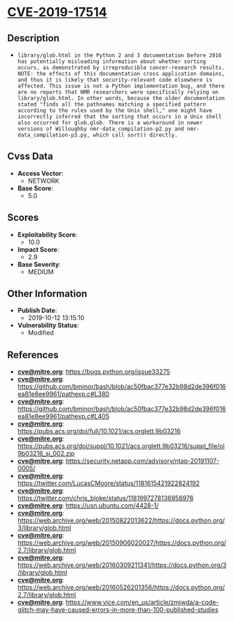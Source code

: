 
# [CVE-2019-17514](https://cve.mitre.org/cgi-bin/cvename.cgi?name=CVE-2019-17514)

## Description

- `library/glob.html in the Python 2 and 3 documentation before 2016 has potentially misleading information about whether sorting occurs, as demonstrated by irreproducible cancer-research results. NOTE: the effects of this documentation cross application domains, and thus it is likely that security-relevant code elsewhere is affected. This issue is not a Python implementation bug, and there are no reports that NMR researchers were specifically relying on library/glob.html. In other words, because the older documentation stated "finds all the pathnames matching a specified pattern according to the rules used by the Unix shell," one might have incorrectly inferred that the sorting that occurs in a Unix shell also occurred for glob.glob. There is a workaround in newer versions of Willoughby nmr-data_compilation-p2.py and nmr-data_compilation-p3.py, which call sort() directly.`

## Cvss Data

- **Access Vector**:
  - NETWORK
- **Base Score**:
  - 5.0

## Scores

- **Exploitability Score**:
  - 10.0
- **Impact Score**:
  - 2.9
- **Base Severity**:
  - MEDIUM

## Other Information

- **Publish Date**:
  - 2019-10-12 13:15:10
- **Vulnerability Status**:
  - Modified

## References

- **cve@mitre.org**: https://bugs.python.org/issue33275
- **cve@mitre.org**: https://github.com/bminor/bash/blob/ac50fbac377e32b98d2de396f016ea81e8ee9961/pathexp.c#L380
- **cve@mitre.org**: https://github.com/bminor/bash/blob/ac50fbac377e32b98d2de396f016ea81e8ee9961/pathexp.c#L405
- **cve@mitre.org**: https://pubs.acs.org/doi/full/10.1021/acs.orglett.9b03216
- **cve@mitre.org**: https://pubs.acs.org/doi/suppl/10.1021/acs.orglett.9b03216/suppl_file/ol9b03216_si_002.zip
- **cve@mitre.org**: https://security.netapp.com/advisory/ntap-20191107-0005/
- **cve@mitre.org**: https://twitter.com/LucasCMoore/status/1181615421922824192
- **cve@mitre.org**: https://twitter.com/chris_bloke/status/1181997278136958976
- **cve@mitre.org**: https://usn.ubuntu.com/4428-1/
- **cve@mitre.org**: https://web.archive.org/web/20150822013622/https://docs.python.org/3/library/glob.html
- **cve@mitre.org**: https://web.archive.org/web/20150906020027/https://docs.python.org/2.7/library/glob.html
- **cve@mitre.org**: https://web.archive.org/web/20160309211341/https://docs.python.org/3/library/glob.html
- **cve@mitre.org**: https://web.archive.org/web/20160526201356/https://docs.python.org/2.7/library/glob.html
- **cve@mitre.org**: https://www.vice.com/en_us/article/zmjwda/a-code-glitch-may-have-caused-errors-in-more-than-100-published-studies

